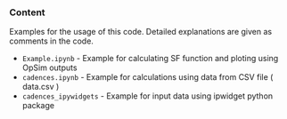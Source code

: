 
### Content

Examples for the usage of this code. Detailed explanations are given as comments in the code. 


* `Example.ipynb` - Example for calculating SF function and ploting using OpSim outputs
* `cadences.ipynb` - Example for calculations using data from CSV file ( data.csv )
* `cadences_ipywidgets` - Example for input data using ipwidget python package


